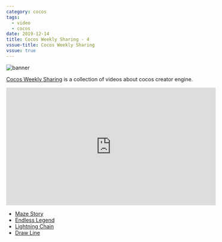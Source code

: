 ```yaml
---
category: cocos
tags:
  - video
  - cocos
date: 2019-12-14
title: Cocos Weekly Sharing - 4
vssue-title: Cocos Weekly Sharing
vssue: true
---
```


![banner](https://github.com/themoonbear/www/raw/master/assets/ccc/banner.jpg)

[Cocos Weekly Sharing](https://www.youtube.com/playlist?list=PLa45GP5VwxhWxOcp4aImM1dxsXAqG7QgN) is a collection of videos about cocos creator engine.

<!-- more -->

<iframe width="560" height="315" src="https://www.youtube.com/embed/bohc_PjlTng" frameborder="0" allow="accelerometer; autoplay; encrypted-media; gyroscope; picture-in-picture" allowfullscreen></iframe>

+ [Maze Story](https://forum.cocos.org/t/topic/86935)
+ [Endless Legend](https://forum.cocos.org/t/topic/86953)
+ [Lightning Chain](https://github.com/themoonbear/CCCShare/blob/master/Flashing/README.md)
+ [Draw Line](https://forum.cocos.org/t/topic/87163)
